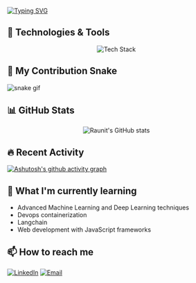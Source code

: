 [![Typing SVG](https://readme-typing-svg.demolab.com?font=Fira+Code&size=28&pause=1000&width=435&lines=Hi+there%2C+I'm+Raunit+Arya!+)](https://git.io/typing-svg)

## 🚀 Technologies & Tools

<p align="center">
  <img src="https://skillicons.dev/icons?i=vscode,git,github,githubactions,python,html,css,js,tailwindcss,react,vite,sklearn,mysql,pytorch,docker,aws" alt="Tech Stack" />
</p>

## 🐍 My Contribution Snake

 ![snake gif](https://github.com/raunitArya78/raunitArya78/blob/output/dist/github-contribution-grid-snake.svg)


## 📊 GitHub Stats

<p align="center">
  <img src="https://github-readme-stats.vercel.app/api?username=raunitArya78&show_icons=true&theme=radical" alt="Raunit's GitHub stats"/>
<!--   <img src="https://github-readme-streak-stats.herokuapp.com/?user=raunitArya78&theme=radical" alt="Raunit's streak stats"/> -->
</p>

## 🔥 Recent Activity

<!-- GitHub Activity Graph -->
[![Ashutosh's github activity graph](https://github-readme-activity-graph.vercel.app/graph?username=raunitArya78&theme=react-dark&hide_border=true)](https://github.com/raunitArya78)

## 🌱 What I'm currently learning
- Advanced Machine Learning and Deep Learning techniques
- Devops containerization
- Langchain
- Web development with JavaScript frameworks

## 📫 How to reach me
[![LinkedIn](https://img.shields.io/badge/LinkedIn-0077B5?style=for-the-badge&logo=linkedin&logoColor=white)](www.linkedin.com/in/raunit-arya)
[![Email](https://img.shields.io/badge/Email-D14836?style=for-the-badge&logo=gmail&logoColor=white)](mailto:raunitarya599@gmail.com)
